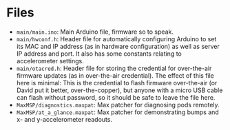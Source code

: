 # Files

- `main/main.ino`: Main Arduino file, firmware so to speak.
- `main/hwconf.h`: Header file for automatically configuring Arduino to set its MAC and IP address (as in hardware configuration) as well as server IP address and port. It also has some constants relating to accelerometer settings.
- `main/otacred.h`: Header file for storing the credential for over-the-air firmware updates (as in over-the-air credential). The effect of this file here is minimal: This is the credential to flash firmware over-the-air (or David put it better, over-the-copper), but anyone with a micro USB cable can flash without password, so it should be safe to leave the file here.
- `MaxMSP/diagnostics.maxpat`: Max patcher for diagnosing pods remotely.
- `MaxMSP/at_a_glance.maxpat`: Max patcher for demonstrating bumps and x- and y-accelerometer readouts.
